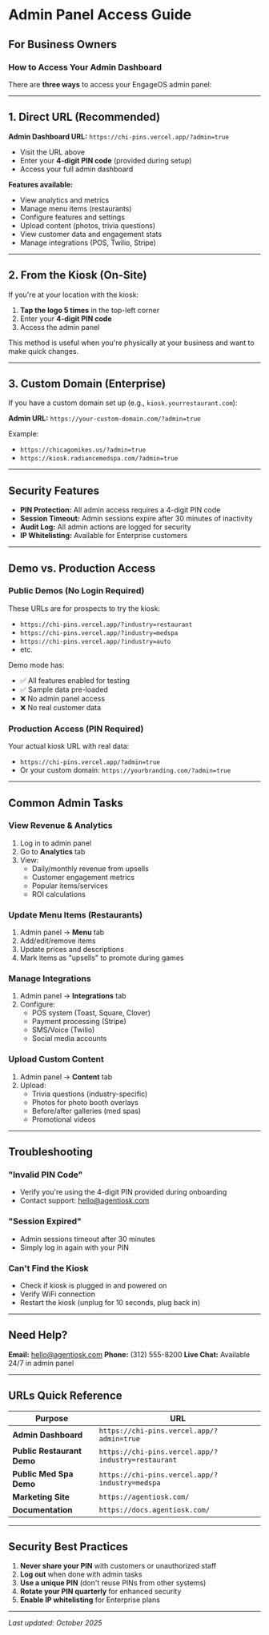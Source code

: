 # Admin Panel Access Guide

## For Business Owners

### How to Access Your Admin Dashboard

There are **three ways** to access your EngageOS admin panel:

---

## 1. **Direct URL (Recommended)**

**Admin Dashboard URL:** `https://chi-pins.vercel.app/?admin=true`

- Visit the URL above
- Enter your **4-digit PIN code** (provided during setup)
- Access your full admin dashboard

**Features available:**
- View analytics and metrics
- Manage menu items (restaurants)
- Configure features and settings
- Upload content (photos, trivia questions)
- View customer data and engagement stats
- Manage integrations (POS, Twilio, Stripe)

---

## 2. **From the Kiosk (On-Site)**

If you're at your location with the kiosk:

1. **Tap the logo 5 times** in the top-left corner
2. Enter your **4-digit PIN code**
3. Access the admin panel

This method is useful when you're physically at your business and want to make quick changes.

---

## 3. **Custom Domain (Enterprise)**

If you have a custom domain set up (e.g., `kiosk.yourrestaurant.com`):

**Admin URL:** `https://your-custom-domain.com/?admin=true`

Example:
- `https://chicagomikes.us/?admin=true`
- `https://kiosk.radiancemedspa.com/?admin=true`

---

## Security Features

- **PIN Protection:** All admin access requires a 4-digit PIN code
- **Session Timeout:** Admin sessions expire after 30 minutes of inactivity
- **Audit Log:** All admin actions are logged for security
- **IP Whitelisting:** Available for Enterprise customers

---

## Demo vs. Production Access

### **Public Demos** (No Login Required)
These URLs are for prospects to try the kiosk:
- `https://chi-pins.vercel.app/?industry=restaurant`
- `https://chi-pins.vercel.app/?industry=medspa`
- `https://chi-pins.vercel.app/?industry=auto`
- etc.

Demo mode has:
- ✅ All features enabled for testing
- ✅ Sample data pre-loaded
- ❌ No admin panel access
- ❌ No real customer data

### **Production Access** (PIN Required)
Your actual kiosk URL with real data:
- `https://chi-pins.vercel.app/?admin=true`
- Or your custom domain: `https://yourbranding.com/?admin=true`

---

## Common Admin Tasks

### View Revenue & Analytics
1. Log in to admin panel
2. Go to **Analytics** tab
3. View:
   - Daily/monthly revenue from upsells
   - Customer engagement metrics
   - Popular items/services
   - ROI calculations

### Update Menu Items (Restaurants)
1. Admin panel → **Menu** tab
2. Add/edit/remove items
3. Update prices and descriptions
4. Mark items as "upsells" to promote during games

### Manage Integrations
1. Admin panel → **Integrations** tab
2. Configure:
   - POS system (Toast, Square, Clover)
   - Payment processing (Stripe)
   - SMS/Voice (Twilio)
   - Social media accounts

### Upload Custom Content
1. Admin panel → **Content** tab
2. Upload:
   - Trivia questions (industry-specific)
   - Photos for photo booth overlays
   - Before/after galleries (med spas)
   - Promotional videos

---

## Troubleshooting

### "Invalid PIN Code"
- Verify you're using the 4-digit PIN provided during onboarding
- Contact support: hello@agentiosk.com

### "Session Expired"
- Admin sessions timeout after 30 minutes
- Simply log in again with your PIN

### Can't Find the Kiosk
- Check if kiosk is plugged in and powered on
- Verify WiFi connection
- Restart the kiosk (unplug for 10 seconds, plug back in)

---

## Need Help?

**Email:** hello@agentiosk.com
**Phone:** (312) 555-8200
**Live Chat:** Available 24/7 in admin panel

---

## URLs Quick Reference

| Purpose | URL |
|---------|-----|
| **Admin Dashboard** | `https://chi-pins.vercel.app/?admin=true` |
| **Public Restaurant Demo** | `https://chi-pins.vercel.app/?industry=restaurant` |
| **Public Med Spa Demo** | `https://chi-pins.vercel.app/?industry=medspa` |
| **Marketing Site** | `https://agentiosk.com/` |
| **Documentation** | `https://docs.agentiosk.com/` |

---

## Security Best Practices

1. **Never share your PIN** with customers or unauthorized staff
2. **Log out** when done with admin tasks
3. **Use a unique PIN** (don't reuse PINs from other systems)
4. **Rotate your PIN quarterly** for enhanced security
5. **Enable IP whitelisting** for Enterprise plans

---

*Last updated: October 2025*
